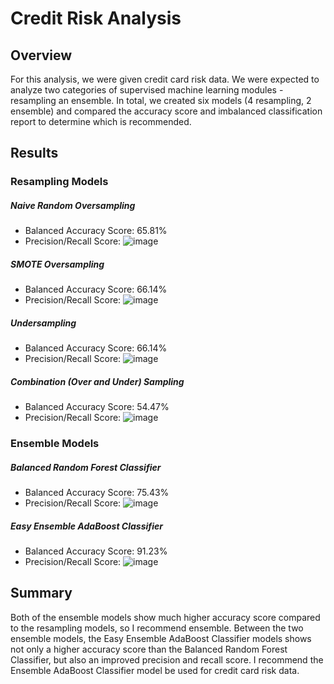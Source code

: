 # Credit Risk Analysis

## Overview
For this analysis, we were given credit card risk data. We were expected to analyze two categories of supervised machine learning modules - resampling an ensemble. In total, we created six models (4 resampling, 2 ensemble) and compared the accuracy score and imbalanced classification report to determine which is recommended.

## Results

### Resampling Models

##### Naive Random Oversampling
 - Balanced Accuracy Score: 65.81%
 - Precision/Recall Score: 
 ![image](https://user-images.githubusercontent.com/41657419/229363146-fc122dc5-b4af-4c54-9955-55219c9e3832.png)
 
##### SMOTE Oversampling
 - Balanced Accuracy Score: 66.14%
 - Precision/Recall Score: 
![image](https://user-images.githubusercontent.com/41657419/229363236-62194236-7fbe-4f5e-94fd-2aa0b20e715e.png)

##### Undersampling
 - Balanced Accuracy Score: 66.14%
 - Precision/Recall Score: 
![image](https://user-images.githubusercontent.com/41657419/229363259-2f1377cc-08dd-4e2e-8b14-a55207f7ff58.png)

##### Combination (Over and Under) Sampling
 - Balanced Accuracy Score: 54.47%
 - Precision/Recall Score: 
![image](https://user-images.githubusercontent.com/41657419/229363313-3bea825d-ab8b-444e-a7a6-db974c2b9e1a.png)

### Ensemble Models

##### Balanced Random Forest Classifier
 - Balanced Accuracy Score: 75.43%
 - Precision/Recall Score: 
![image](https://user-images.githubusercontent.com/41657419/229363429-87366705-bd16-4044-9760-b44ea1995b33.png)

##### Easy Ensemble AdaBoost Classifier
 - Balanced Accuracy Score: 91.23%
 - Precision/Recall Score: 
![image](https://user-images.githubusercontent.com/41657419/229363462-d306c7bd-b028-451f-8dc4-adb317929822.png)

## Summary

Both of the ensemble models show much higher accuracy score compared to the resampling models, so I recommend ensemble. Between the two ensemble models, the Easy Ensemble AdaBoost Classifier models shows not only a higher accuracy score than the Balanced Random Forest Classifier, but also an improved precision and recall score. I recommend the Ensemble AdaBoost Classifier model be used for credit card risk data.
